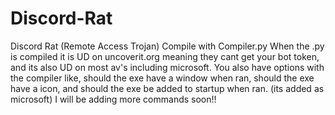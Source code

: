# Discord-Rat
Discord Rat (Remote Access Trojan)
Compile with Compiler.py
When the .py is compiled it is UD on uncoverit.org meaning they cant get your bot token, and its also UD on most av's including microsoft.
You also have options with the compiler like, should the exe have a window when ran, should the exe have a icon, and should the exe be added to startup when ran. (its added as microsoft)
I will be adding more commands soon!!
